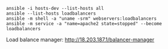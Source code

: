 
```
ansible -i hosts-dev --list-hosts all
ansible --list-hosts loadbalancers
ansible -m shell -a "uname -srm" webservers:loadbalancers
ansible -m service -a "name=apache2 state=stopped" --become loadbalancers
```

Load balance manager: http://18.203.187.1/balancer-manager
